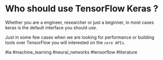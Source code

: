# Who should use TensorFlow Keras ?
Whether you are a engineer, researcher or just a beginner, in most cases keras is the default interface you should use.

Just in some few cases when we are looking for performance or building tools over TensorFlow you will interested on the `core APIs`.

#ia #machine_learning #neural_networks #tensorflow
#literature